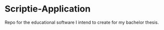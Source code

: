 # Scriptie-Application
Repo for the educational software I intend to create for my bachelor thesis.
